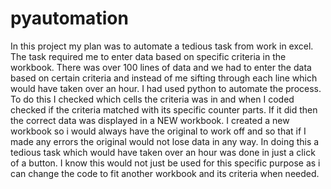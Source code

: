 # pyautomation
In this project my plan was to automate a tedious task from work in excel. 
The task required me to enter data based on specific criteria in the workbook. 
There was over 100 lines of data and we had to enter the data based on certain criteria and instead of me sifting through each line which would have taken over an hour. I had used python to automate the process.
To do this I checked which cells the criteria was in and when I coded checked if the criteria matched with its specific counter parts. If it did then the correct data was displayed in a NEW workbook. 
I created a new workbook so i would always have the original to work off and so that if I made any errors the original would not lose data in any way. 
In doing this a tedious task which would have taken over an hour was done in just a click of a button. 
I know this would not just be used for this specific purpose as i can change the code to fit another workbook and its criteria when needed.
